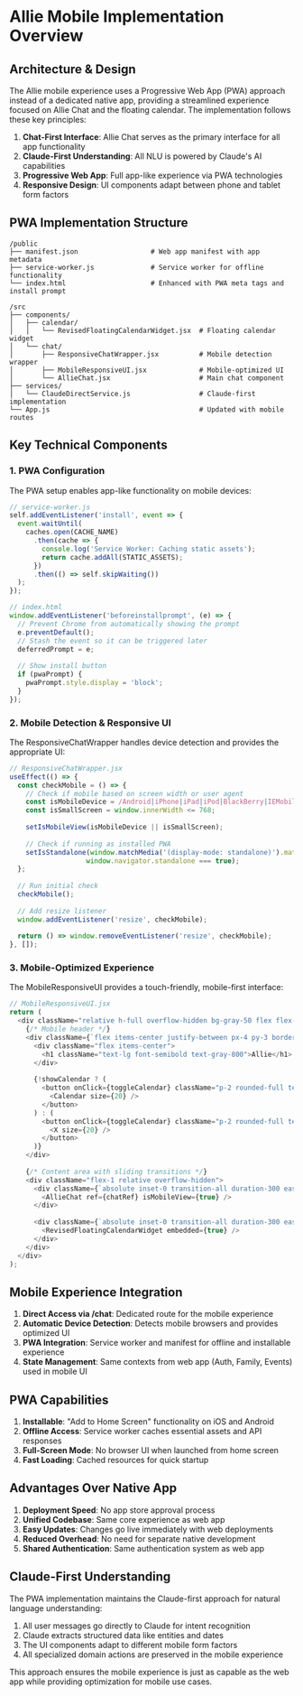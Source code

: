 # Allie Mobile Implementation Overview

## Architecture & Design

The Allie mobile experience uses a Progressive Web App (PWA) approach instead of a dedicated native app, providing a streamlined experience focused on Allie Chat and the floating calendar. The implementation follows these key principles:

1. **Chat-First Interface**: Allie Chat serves as the primary interface for all app functionality
2. **Claude-First Understanding**: All NLU is powered by Claude's AI capabilities 
3. **Progressive Web App**: Full app-like experience via PWA technologies
4. **Responsive Design**: UI components adapt between phone and tablet form factors

## PWA Implementation Structure

```
/public
├── manifest.json                  # Web app manifest with app metadata
├── service-worker.js              # Service worker for offline functionality 
└── index.html                     # Enhanced with PWA meta tags and install prompt

/src
├── components/
│   ├── calendar/
│   │   └── RevisedFloatingCalendarWidget.jsx  # Floating calendar widget
│   └── chat/
│       ├── ResponsiveChatWrapper.jsx          # Mobile detection wrapper
│       ├── MobileResponsiveUI.jsx             # Mobile-optimized UI
│       └── AllieChat.jsx                      # Main chat component
├── services/
│   └── ClaudeDirectService.js                 # Claude-first implementation
└── App.js                                     # Updated with mobile routes
```

## Key Technical Components

### 1. PWA Configuration

The PWA setup enables app-like functionality on mobile devices:

```javascript
// service-worker.js
self.addEventListener('install', event => {
  event.waitUntil(
    caches.open(CACHE_NAME)
      .then(cache => {
        console.log('Service Worker: Caching static assets');
        return cache.addAll(STATIC_ASSETS);
      })
      .then(() => self.skipWaiting())
  );
});

// index.html
window.addEventListener('beforeinstallprompt', (e) => {
  // Prevent Chrome from automatically showing the prompt
  e.preventDefault();
  // Stash the event so it can be triggered later
  deferredPrompt = e;
  
  // Show install button
  if (pwaPrompt) {
    pwaPrompt.style.display = 'block';
  }
});
```

### 2. Mobile Detection & Responsive UI

The ResponsiveChatWrapper handles device detection and provides the appropriate UI:

```javascript
// ResponsiveChatWrapper.jsx
useEffect(() => {
  const checkMobile = () => {
    // Check if mobile based on screen width or user agent
    const isMobileDevice = /Android|iPhone|iPad|iPod|BlackBerry|IEMobile|Opera Mini/i.test(navigator.userAgent);
    const isSmallScreen = window.innerWidth <= 768;
    
    setIsMobileView(isMobileDevice || isSmallScreen);
    
    // Check if running as installed PWA
    setIsStandalone(window.matchMedia('(display-mode: standalone)').matches || 
                   window.navigator.standalone === true);
  };
  
  // Run initial check
  checkMobile();
  
  // Add resize listener
  window.addEventListener('resize', checkMobile);
  
  return () => window.removeEventListener('resize', checkMobile);
}, []);
```

### 3. Mobile-Optimized Experience

The MobileResponsiveUI provides a touch-friendly, mobile-first interface:

```javascript
// MobileResponsiveUI.jsx
return (
  <div className="relative h-full overflow-hidden bg-gray-50 flex flex-col">
    {/* Mobile header */}
    <div className={`flex items-center justify-between px-4 py-3 border-b border-gray-200 bg-white ${isStandalone ? 'pt-8' : ''}`}>
      <div className="flex items-center">
        <h1 className="text-lg font-semibold text-gray-800">Allie</h1>
      </div>
      
      {!showCalendar ? (
        <button onClick={toggleCalendar} className="p-2 rounded-full text-blue-500 hover:bg-blue-50">
          <Calendar size={20} />
        </button>
      ) : (
        <button onClick={toggleCalendar} className="p-2 rounded-full text-gray-500 hover:bg-gray-100">
          <X size={20} />
        </button>
      )}
    </div>
    
    {/* Content area with sliding transitions */}
    <div className="flex-1 relative overflow-hidden">
      <div className={`absolute inset-0 transition-all duration-300 ease-in-out ${showCalendar ? 'translate-x-[-100%]' : 'translate-x-0'}`}>
        <AllieChat ref={chatRef} isMobileView={true} />
      </div>
      
      <div className={`absolute inset-0 transition-all duration-300 ease-in-out ${showCalendar ? 'translate-x-0' : 'translate-x-[100%]'}`}>
        <RevisedFloatingCalendarWidget embedded={true} />
      </div>
    </div>
  </div>
);
```

## Mobile Experience Integration

1. **Direct Access via /chat**: Dedicated route for the mobile experience
2. **Automatic Device Detection**: Detects mobile browsers and provides optimized UI
3. **PWA Integration**: Service worker and manifest for offline and installable experience
4. **State Management**: Same contexts from web app (Auth, Family, Events) used in mobile UI

## PWA Capabilities

1. **Installable**: "Add to Home Screen" functionality on iOS and Android
2. **Offline Access**: Service worker caches essential assets and API responses
3. **Full-Screen Mode**: No browser UI when launched from home screen
4. **Fast Loading**: Cached resources for quick startup

## Advantages Over Native App

1. **Deployment Speed**: No app store approval process
2. **Unified Codebase**: Same core experience as web app
3. **Easy Updates**: Changes go live immediately with web deployments
4. **Reduced Overhead**: No need for separate native development
5. **Shared Authentication**: Same authentication system as web app

## Claude-First Understanding

The PWA implementation maintains the Claude-first approach for natural language understanding:

1. All user messages go directly to Claude for intent recognition
2. Claude extracts structured data like entities and dates
3. The UI components adapt to different mobile form factors
4. All specialized domain actions are preserved in the mobile experience

This approach ensures the mobile experience is just as capable as the web app while providing optimization for mobile use cases.